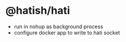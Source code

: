 # @hatish/hati

- run in nohup as background process
- configure docker app to write to hati socket

